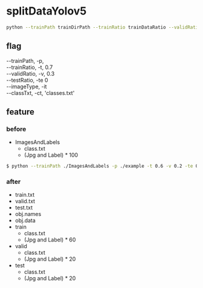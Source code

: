 # splitDataYolov5  
```bash
python --trainPath trainDirPath --trainRatio trainDataRatio --validRatio validDataRatio --testRatio testDataRatio --imageType dataImageType --classTxt classTextFile  
```
  
## flag  
--trainPath, -p,   
--trainRatio, -t, 0.7  
--validRatio, -v, 0.3  
--testRatio, -te 0  
--imageType, -it  
--classTxt, -ct, 'classes.txt'    
  
  
## feature  
### before
   
* ImagesAndLabels   
    * class.txt  
    * (Jpg and Label) * 100  
   
  
```bash
$ python --trainPath ./ImagesAndLabels -p ./example -t 0.6 -v 0.2 -te 0.2 -it jpg -ct class.txt  
```
### after
     
* train.txt  
* valid.txt  
* test.txt  
* obj.names
* obj.data
* train    
    * class.txt  
    * (Jpg and Label) * 60    
* valid   
    * class.txt  
    * (Jpg and Label) * 20    
* test    
    * class.txt  
    * (Jpg and Label) * 20   
    